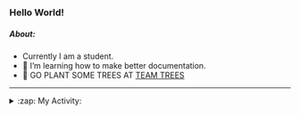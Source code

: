 ### Hello World!

##### About:
- Currently I am a student.
- 🌱 I’m learning how to make better documentation.
- 🌱 GO PLANT SOME TREES AT [TEAM TREES](https://teamtrees.org/)

---
<details>
  <summary>:zap: My Activity:</summary>
  
<!--START_SECTION:waka-->
![Code Time](http://img.shields.io/badge/Code%20Time-1%2C153%20hrs%2033%20mins-blue)

**I'm a Night 🦉** 

```text
🌞 Morning                1641 commits        ██░░░░░░░░░░░░░░░░░░░░░░░   09.65 % 
🌆 Daytime                5924 commits        █████████░░░░░░░░░░░░░░░░   34.83 % 
🌃 Evening                4840 commits        ███████░░░░░░░░░░░░░░░░░░   28.46 % 
🌙 Night                  4603 commits        ███████░░░░░░░░░░░░░░░░░░   27.06 % 
```
📅 **I'm Most Productive on Wednesday** 

```text
Monday                   2486 commits        ████░░░░░░░░░░░░░░░░░░░░░   14.62 % 
Tuesday                  2274 commits        ███░░░░░░░░░░░░░░░░░░░░░░   13.37 % 
Wednesday                3958 commits        ██████░░░░░░░░░░░░░░░░░░░   23.27 % 
Thursday                 2118 commits        ███░░░░░░░░░░░░░░░░░░░░░░   12.45 % 
Friday                   1715 commits        ███░░░░░░░░░░░░░░░░░░░░░░   10.08 % 
Saturday                 1509 commits        ██░░░░░░░░░░░░░░░░░░░░░░░   08.87 % 
Sunday                   2948 commits        ████░░░░░░░░░░░░░░░░░░░░░   17.33 % 
```


📊 **This Week I Spent My Time On** 

```text
🔥 Editors: 
VS Code                  48 mins             █████████████████████████   100.00 % 

🐱‍💻 Projects: 
CSF31                    47 mins             █████████████████████████   98.12 % 
praise                   0 secs              ░░░░░░░░░░░░░░░░░░░░░░░░░   01.88 % 
```


 Last Updated on 31/07/2023 20:09:59 UTC
<!--END_SECTION:waka-->
</details>
